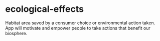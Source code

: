 # ecological-effects
Habitat area saved by a consumer choice or environmental action taken. 
App will motivate and empower people to take actions that benefit our biosphere. 
